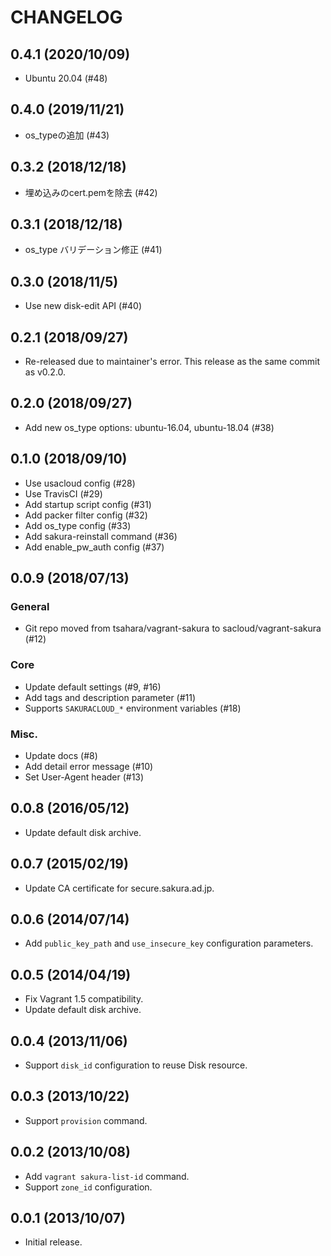 # CHANGELOG

## 0.4.1 (2020/10/09)

- Ubuntu 20.04 (#48)

## 0.4.0 (2019/11/21)

- os_typeの追加 (#43)

## 0.3.2 (2018/12/18)

- 埋め込みのcert.pemを除去 (#42)

## 0.3.1 (2018/12/18)

- os_type バリデーション修正 (#41)

## 0.3.0 (2018/11/5)

- Use new disk-edit API (#40)

## 0.2.1 (2018/09/27)

- Re-released due to maintainer's error.  This release as the same commit as v0.2.0.

## 0.2.0 (2018/09/27)

- Add new os_type options: ubuntu-16.04, ubuntu-18.04 (#38)

## 0.1.0 (2018/09/10)

- Use usacloud config (#28)
- Use TravisCI (#29)
- Add startup script config (#31)
- Add packer filter config (#32)
- Add os_type config (#33)
- Add sakura-reinstall command (#36)
- Add enable_pw_auth config (#37)

## 0.0.9 (2018/07/13)

### General

- Git repo moved from tsahara/vagrant-sakura to sacloud/vagrant-sakura (#12)

### Core

- Update default settings (#9, #16)
- Add tags and description parameter (#11)
- Supports `SAKURACLOUD_*` environment variables (#18)

### Misc.

- Update docs (#8)
- Add detail error message (#10)
- Set User-Agent header (#13)

## 0.0.8 (2016/05/12)

- Update default disk archive.

## 0.0.7 (2015/02/19)

- Update CA certificate for secure.sakura.ad.jp.

## 0.0.6 (2014/07/14)

- Add `public_key_path` and `use_insecure_key` configuration parameters.

## 0.0.5 (2014/04/19)

- Fix Vagrant 1.5 compatibility.
- Update default disk archive.

## 0.0.4 (2013/11/06)

- Support `disk_id` configuration to reuse Disk resource.

## 0.0.3 (2013/10/22)

- Support `provision` command.

## 0.0.2 (2013/10/08)

- Add `vagrant sakura-list-id` command.
- Support `zone_id` configuration.

## 0.0.1 (2013/10/07)

- Initial release.
